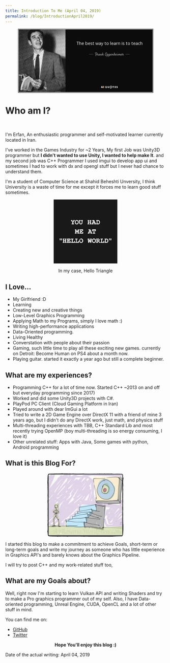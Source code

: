 ```yaml
---
title: Introduction To Me (April 04, 2019)
permalink: /blog/IntroductionApril2019/
---
```


<p align="center">
<img src="https://raw.githubusercontent.com/Erfan-Ahmadi/erfan-ahmadi.github.io/master/images/Introduction/teach2.jpg" align="center" alt="" height="200" hspace="20"/>
</p>

# Who am I? 

<p align="center">
<img src="https://avatars0.githubusercontent.com/u/10983665?s=400&u=8e7ec11b2e3ab1ed96ee4103e3ff16711e2316b4&v=4" align="center" alt="" height="250" hspace="20"/>
</p>

I'm Erfan,
An enthusiastic programmer and self-motivated learner currently located in Iran.

I've worked in the Games Industry for ~2 Years, My first Job was Unity3D programmer but **I didn't wanted to use Unity, I wanted to help make It**.
and my second job was C++ Programmer I used imgui to develop app ui and sometimes I had to work with dx and opengl stuff but I never had chance to understand them.


I'm a student of Computer Science at Shahid Beheshti Unversity, I think University is a waste of time for me except it forces me to learn good stuff sometimes.

<p align="center">
<img src="https://raw.githubusercontent.com/Erfan-Ahmadi/erfan-ahmadi.github.io/master/images/Introduction/download.png" align="center" alt="" height="200" hspace="20"/>
</p>
<p align="center">
In my case, Hello Triangle
</p>



## I Love...
- My Girlfriend :D
- Learning 
- Creating new and creative things
- Low-Level Graphics Programming
- Applying Math to my Programs, simply I love math :) 
- Writing high-performance applications 
- Data-Oriented programming.
- Living Healthy
- Converstation with people about their passion
- Gaming, such little time to play all these exciting new games. currently on Detroit: Become Human on PS4 about a month now.
- Playing guitar. started it exactly a year ago but still a complete beginner.

## What are my experiences?
- Programming C++ for a lot of time now. Started  C++ ~2013 on and off but everyday programming since 2017)
- Worked and did some Unity3D projects with C#.
- PlayPod PC Client (Cloud Gaming Platform in Iran)
- Played around with dear ImGui a lot
- Tried to write a 2D Game Engine over DirectX 11 with a friend of mine 3 years ago, but I didn't do any DirectX work, just math, and physics stuff
- Multi-threading experiences with TBB, C++ Standard Lib and most recently trying OpenMP (boy multi-threading is so energy consuming, I love it)
- Other unrelated stuff: Apps with Java, Some games with python, Android programming

## What is this Blog For? 

<p align="center">
<img src="https://raw.githubusercontent.com/Erfan-Ahmadi/erfan-ahmadi.github.io/master/images/Introduction/images.jpg" align="center" alt="" height="200" hspace="20"/>
</p>

I started this blog to make a commitment to achieve Goals, short-term or long-term goals and write my journey as someone who has little experience in Graphics API's and barely knows about the Graphics Pipeline.

I will try to post C++ and my work-related stuff too,

## What are my Goals about?

Well, right now I'm starting to learn Vulkan API and writing Shaders and try to make a Pro graphics programmer out of my self. Also, I have Data-oriented programming, Unreal Engine, CUDA, OpenCL and a lot of other stuff in mind.

You can find me on:
- [GitHub](https://github.com/Erfan-Ahmadi)
- [Twitter](https://twitter.com/ahmadierfan999)
<p align="center">
<b>
 Hope You'll enjoy this blog :)
</b>
</p>


Date of the actual writing: April 04, 2019
